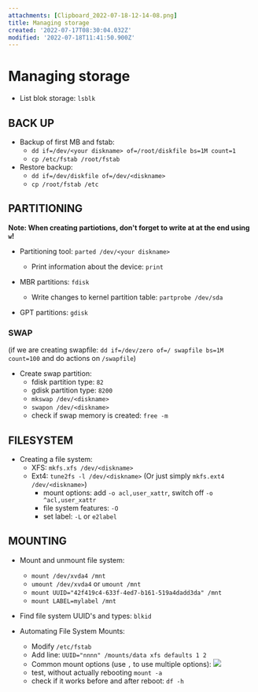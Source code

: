 ```yaml
---
attachments: [Clipboard_2022-07-18-12-14-08.png]
title: Managing storage
created: '2022-07-17T08:30:04.032Z'
modified: '2022-07-18T11:41:50.900Z'
---
```


# Managing storage

- List blok storage: `lsblk`

## BACK UP
- Backup of first MB and fstab: 
    - `dd if=/dev/<your diskname> of=/root/diskfile bs=1M count=1`
    - `cp /etc/fstab /root/fstab`
- Restore backup: 
    - `dd if=/dev/diskfile of=/dev/<diskname>`
    - `cp /root/fstab /etc`


## PARTITIONING
**Note: When creating partiotions, don't forget to write at at the end using `w`!**

- Partitioning tool: `parted /dev/<your diskname>`
    - Print information about the device: `print`

- MBR partitions: `fdisk`
    - Write changes to kernel partition table: `partprobe /dev/sda`

- GPT partitions: `gdisk`

### SWAP
(if we are creating swapfile: `dd if=/dev/zero of=/ swapfile bs=1M count=100` and do actions on `/swapfile`)
- Create swap partition:
    - fdisk partition type: `82`
    - gdisk partition type: `8200`
    - `mkswap /dev/<diskname>`
    - `swapon /dev/<diskname>`
    - check if swap memory is created: `free -m`


## FILESYSTEM
- Creating a file system: 
    - XFS: `mkfs.xfs /dev/<diskname>`
    - Ext4: `tune2fs -l /dev/<diskname>` (Or just simply `mkfs.ext4 /dev/<diskname>`)
      - mount options: add `-o acl,user_xattr`, switch off `-o ^acl,user_xattr`
      - file system features: `-O`
      - set label: `-L` or `e2label`


## MOUNTING

- Mount and unmount file system: 
    - `mount /dev/xvda4 /mnt`
    - `umount /dev/xvda4` or `umount /mnt`
    - `mount UUID="42f419c4-633f-4ed7-b161-519a4dadd3da" /mnt`
    - `mount LABEL=mylabel /mnt`

- Find file system UUID's and types: `blkid`

- Automating File System Mounts: 
  - Modify `/etc/fstab`
  - Add line: `UUID="nnnn" /mounts/data xfs defaults 1 2`
  - Common mount options (use `,` to use multiple options): 
  ![](@attachment/Clipboard_2022-07-18-12-14-08.png)
  - test, without actually rebooting `mount -a`
  - check if it works before and after reboot: `df -h`











